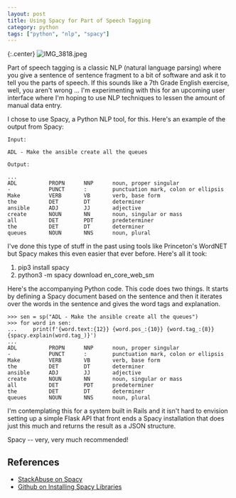 ```yaml
---
layout: post
title: Using Spacy for Part of Speech Tagging
category: python
tags: ["python", "nlp", "spacy"]
---
```

{:.center}
![IMG_3818.jpeg](/blog/assets/IMG_3818.jpeg)

Part of speech tagging is a classic NLP (natural language parsing) where you give a sentence of sentence fragment to a bit of software and ask it to tell you the parts of speech. If this sounds like a 7th Grade English exercise, well, you aren't wrong ...  I'm experimenting with this for an upcoming user interface where I'm hoping to use NLP techniques to lessen the amount of manual data entry.

I chose to use Spacy, a Python NLP tool, for this.  Here's an example of the output from Spacy:

    Input:
    
    ADL - Make the ansible create all the queues
    
    Output:
    
    ...
    ADL          PROPN      NNP      noun, proper singular
    -            PUNCT      :        punctuation mark, colon or ellipsis
    Make         VERB       VB       verb, base form
    the          DET        DT       determiner
    ansible      ADJ        JJ       adjective
    create       NOUN       NN       noun, singular or mass
    all          DET        PDT      predeterminer
    the          DET        DT       determiner
    queues       NOUN       NNS      noun, plural
    
    
I've done this type of stuff in the past using tools like Princeton's WordNET but Spacy makes this even easier that ever before.  Here's all it took:

1.  pip3 install spacy
2.  python3 -m spacy download en_core_web_sm

Here's the accompanying Python code.  This code does two things.  It starts by defining a Spacy document based on the sentence and then it iterates over the words in the sentence and gives the word tags and explanation.

    >>> sen = sp("ADL - Make the ansible create all the queues")
    >>> for word in sen:
    ...     print(f'{word.text:{12}} {word.pos_:{10}} {word.tag_:{8}} {spacy.explain(word.tag_)}')
    ...
    ADL          PROPN      NNP      noun, proper singular
    -            PUNCT      :        punctuation mark, colon or ellipsis
    Make         VERB       VB       verb, base form
    the          DET        DT       determiner
    ansible      ADJ        JJ       adjective
    create       NOUN       NN       noun, singular or mass
    all          DET        PDT      predeterminer
    the          DET        DT       determiner
    queues       NOUN       NNS      noun, plural
    
I'm contemplating this for a system built in Rails and it isn't hard to envision setting up a simple Flask API that front ends a Spacy installation that does just this much and returns the result as a JSON structure.  

Spacy -- very, very much recommended!

## References

* [StackAbuse on Spacy](https://stackabuse.com/python-for-nlp-parts-of-speech-tagging-and-named-entity-recognition/)
* [Github on Installing Spacy Libraries](https://github.com/explosion/spaCy/issues/4577)
